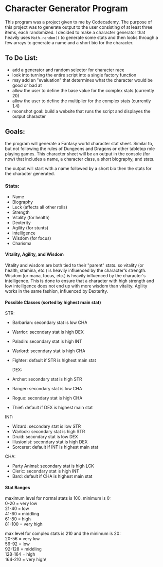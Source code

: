 # Character Generator Program
This program was a project given to me by Codecademy. The purpose of this project was to generate output to the user consisting of at least three items, each randomized. I decided to make a character generator that heavily uses `Math.random()` to generate some stats and then looks through a few arrays to generate a name and a short bio for the character.

## To Do List:
  * add a generator and random selector for character race
  * look into turning the entire script into a single factory function
  * may add an "evaluation" that determines what the character would be good or bad at
  * allow the user to define the base value for the complex stats (currently 20)
  * allow the user to define the multiplier for the complex stats (currently 1.4)
  * moonshot goal: build a website that runs the script and displayes the output character


## Goals:
the program will generate a Fantasy world character stat sheet. Similar to, but not following the rules of Dungeons and Dragons or other tabletop role playing games. This character sheet will be an output in the console (for now) that includes a name, a character class, a short biography, and stats.

the output will start with a name followed by a short bio then the stats for the character generated.

### Stats:
  * Name
  * Biography
  * Luck (affects all other rolls)
  * Strength
  * Vitality (for health)
  * Dexterity
  * Agility (for stunts)
  * Intelligence
  * Wisdom (for focus)
  * Charisma

  #### Vitality, Agility, and Wisdom
  Vitality and wisdom are both tied to their "parent" stats. so vitality (or health, stamina, etc.) is heavily influenced by the character's strength. Wisdom (or mana, focus, etc.) is heavily influenced by the character's intelligence. This is done to ensure that a character with high strength and low intelligence does not end up with more wisdom than vitality. Agility works in the same fashion, influenced by Dexterity.

  #### Possible Classes (sorted by highest main stat)
  STR:
  * Barbarian: secondary stat is low CHA
  * Warrior: secondary stat is high DEX
  * Paladin: secondary stat is high INT
  * Warlord: secondary stat is high CHA
  * Fighter: default if STR is highest main stat

    DEX:
  * Archer: secondary stat is high STR
  * Ranger: secondary stat is low CHA
  * Rogue: secondary stat is high CHA
  * Thief: default if DEX is highest main stat

  INT:
  * Wizard: secondary stat is low STR
  * Warlock: secondary stat is high STR
  * Druid: secondary stat is low DEX
  * Illusionist: secondary stat is high DEX
  * Sorcerer: default if INT is highest main stat

  CHA:
  * Party Animal: secondary stat is high LCK
  * Cleric: secondary stat is high INT
  * Bard: default if CHA is highest main stat
    

#### Stat Ranges
  maximum level for normal stats is 100. minimum is 0:\
  0-20 = very low\
  21-40 = low\
  41-60 = middling\
  61-80 = high\
  81-100 = very high

  max level for complex stats is 210 and the minimum is 20:\
  20-56 = very low\
  56-92 = low\
  92-128 = middling\
  128-164 = high\
  164-210 = very high\